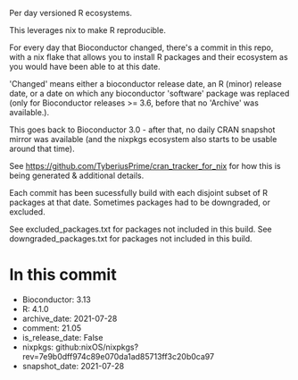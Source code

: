 Per day versioned R ecosystems.

This leverages nix to make R reproducible.

For every day that Bioconductor changed, there's a commit in this repo, with a
nix flake that allows you to install R packages and their ecosystem as you
would have been able to at this date.

'Changed' means either a bioconductor release date, an R (minor) release date, or a date on which 
any bioconductor 'software' package was replaced (only for Bioconductor releases >= 3.6,
before that no 'Archive' was available.).

This goes back to Bioconductor 3.0 - after that, no daily CRAN snapshot mirror was 
available (and the nixpkgs ecosystem also starts to be usable around that time).

See https://github.com/TyberiusPrime/cran_tracker_for_nix
for how this is being generated & additional details.


Each commit has been sucessfully build with each disjoint subset of R packages at that date.
Sometimes packages had to be downgraded, or excluded.

See excluded_packages.txt for packages not included in this build.
See downgraded_packages.txt for packages not included in this build.
# In this commit

  * Bioconductor: 3.13
  * R: 4.1.0
  * archive_date: 2021-07-28
  * comment: 21.05
  * is_release_date: False
  * nixpkgs: github:nixOS/nixpkgs?rev=7e9b0dff974c89e070da1ad85713ff3c20b0ca97
  * snapshot_date: 2021-07-28


